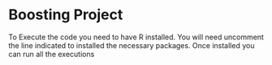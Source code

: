 # Boosting Project


To Execute the code you need to have R installed.
You will need uncomment the line indicated to installed the necessary packages. 
Once installed you can run all the executions
